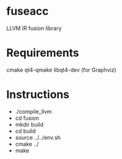 # fuseacc
LLVM IR fusion library

# Requirements
cmake
qt4-qmake libqt4-dev (for Graphviz)

# Instructions
* ./compile_llvm
* cd fusion
* mkdir build
* cd build
* source ../../env.sh
* cmake ../
* make
